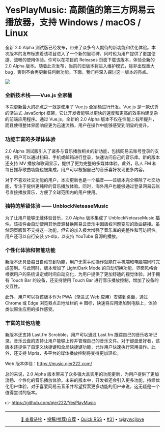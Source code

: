 YesPlayMusic: 高颜值的第三方网易云播放器，支持 Windows / macOS / Linux
===

全新 2.0 Alpha 测试版已经发布，带来了众多令人期待的新功能和优化体验。本次版本的发布标志着该项目进入了一个新的里程碑，同时也为用户提供了更加便捷、流畅的使用体验。你可以在项目的 Releases 页面下载该版本，体验全新的 2.0 Alpha 版本。随着此次发布，当前的旧版本将进入维护模式，除非出现重大 bug，否则不会再更新任何新功能。下面，我们将深入探讨这一版本的亮点。

![](https://github.com/user-attachments/assets/2f2a50c1-9e76-4bdd-97e4-4cf5959f4fb7)

### 全新技术栈——Vue.js 全家桶

本次更新最大的亮点之一就是使用了 Vue.js 全家桶进行开发。Vue.js 是一款优秀的渐进式 JavaScript 框架，它让开发者能够以更快的速度和更高的效率构建复杂的前端应用程序。通过 Vue.js，全新的 2.0 Alpha 版本不仅在性能上有所提升，而且使得整体界面响应更为迅速流畅，用户在操作中能够感受到明显的提升。

### 功能丰富的多媒体体验

2.0 Alpha 测试版引入了诸多与音乐播放相关的新功能，包括网易云账号登录的支持，用户可以通过扫码、手机或邮箱进行登录，快速访问自己的音乐库。新的版本还支持 MV 播放和歌词显示，提供了更为完整的多媒体体验。此外，私人 FM 和每日推荐歌曲功能也被集成，用户可以根据自己的音乐喜好发现更多内容。

对于不喜欢社交功能的用户，本次更新也是一个福音——该版本完全移除了社交功能，专注于提供更纯粹的音乐播放体验。同时，海外用户也能够通过登录网易云账号直接播放音乐，方便了全球范围内的用户使用。

### 独特的解锁体验 —— UnblockNeteaseMusic

为了让用户能够无缝体验音乐，2.0 Alpha 版本集成了 UnblockNeteaseMusic 插件。该插件会自动使用其他音源替换网易云音乐中因版权问题变灰的歌曲链接。虽然网页版暂不支持这一功能，但它的加入极大增强了音乐库的完整性和可访问性。用户还可以自行安装 yt-dlp，以支持 YouTube 音源的播放。

### 个性化体验和智能功能

新版本还具备每日自动签到功能，用户无需手动操作就能在手机端和电脑端同时完成签到。与此同时，版本增加了 Light/Dark Mode 的自动切换功能，界面风格会根据用户的系统设定或时间自动变化，为用户提供了更加舒适的视觉体验。对于拥有 Touch Bar 的设备，还支持使用 Touch Bar 进行音乐播放控制，增加了设备的交互性。

此外，用户可以将该版本作为 PWA（渐进式 Web 应用）安装到桌面，通过 Chrome 或 Edge 浏览器点击地址栏的 ➕ 图标，快速将应用添加到电脑上，体验类似原生应用的操作感受。

### 丰富的其他功能

新版本还支持 Last.fm Scrobble，用户可以通过 Last.fm 跟踪自己的音乐收听记录。音乐云盘的支持让用户能够上传并管理自己的音乐文件。对于键盘爱好者，该版本还提供了自定义快捷键和全局快捷键功能，允许用户快速执行常用操作。此外，还支持 Mpris，多平台的媒体播放控制将变得更加轻松。

Web 版本体验：https://music.qier222.com/

总的来说，2.0 Alpha 版本带来了众多强大且实用的功能更新，为用户提供了更加流畅、个性化的音乐播放体验。未来的版本中，开发者还会引入更多功能，持续优化用户体验。对于喜爱网易云音乐并希望探索更多功能的用户来说，这无疑是一个值得尝试的版本。

👉 https://github.com/qier222/YesPlayMusic

---

<p align="center">
<a href="https://github.com/qier222/YesPlayMusic" target="_blank">🔗 查看链接</a> • 
<a href="https://github.com/jaywcjlove/quick-rss/issues/new/choose" target="_blank">投稿/推荐/自荐</a> • 
<a href="https://wangchujiang.com/quick-rss/feeds/index.html" target="_blank">Quick RSS</a> • 
<a href="https://github.com/jaywcjlove/quick-rss/issues/31" target="_blank">#31</a> • 
<a href="https://github.com/jaywcjlove" target="_blank">@jaywcjlove</a>
</p>

---
    